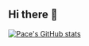 ## Hi there 👋
[![Pace's GitHub stats](https://github-readme-stats.vercel.app/api?username=anuraghazra)](https://github.com/bpace1/github-readme-stats)
<!--
**bpace1/bpace1** is a ✨ _special_ ✨ repository because its `README.md` (this file) appears on your GitHub profile.

Here are some ideas to get you started:

- 🔭 I’m currently working on ...
- 🌱 I’m currently learning ...
- 👯 I’m looking to collaborate on ...
- 🤔 I’m looking for help with ...
- 💬 Ask me about ...
- 📫 How to reach me: ...
- 😄 Pronouns: ...
- ⚡ Fun fact: ...
-->

